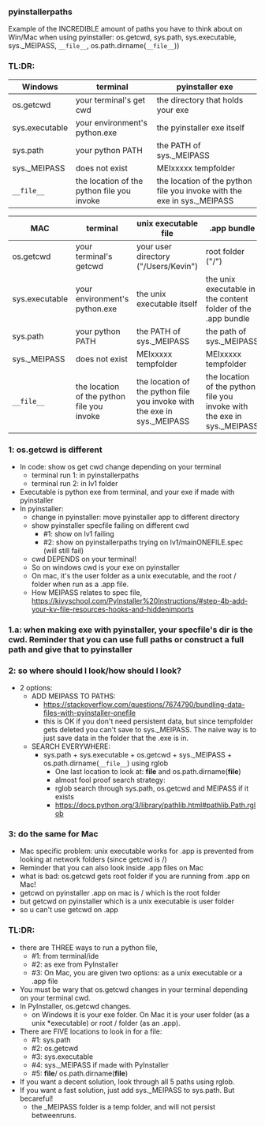 ### pyinstallerpaths
Example of the INCREDIBLE amount of paths you have to think about on Win/Mac when using pyinstaller: os.getcwd, sys.path, sys.executable, sys._MEIPASS, `__file__`, os.path.dirname(`__file__`)) 

### TL:DR:

| Windows        | terminal                                   | pyinstaller exe                                                         |
|----------------|--------------------------------------------|-------------------------------------------------------------------------|
| os.getcwd      | your terminal's get cwd                    | the directory that holds your exe                                       |
| sys.executable | your environment's python.exe              | the pyinstaller exe itself                                              |
| sys.path       | your python PATH                           | the PATH of sys._MEIPASS                                                |
| sys._MEIPASS   | does not exist                             | MEIxxxxx tempfolder                                                     |
| `__file__`     | the location of the python file you invoke | the location of the python file you invoke with the exe in sys._MEIPASS |

| MAC            | terminal                                   | unix executable file                                                    | .app bundle                                                             |
|----------------|--------------------------------------------|-------------------------------------------------------------------------|-------------------------------------------------------------------------|
| os.getcwd      | your terminal's getcwd                     | your user directory ("/Users/Kevin")                                    | root folder ("/")                                                       |
| sys.executable | your environment's python.exe              | the unix executable itself                                              | the unix executable in the content folder of the .app bundle            |
| sys.path       | your python PATH                           | the PATH of sys._MEIPASS                                                | the path of sys._MEIPASS                                                |
| sys._MEIPASS   | does not exist                             | MEIxxxxx tempfolder                                                     | MEIxxxxx tempfolder                                                     |
| `__file__`     | the location of the python file you invoke | the location of the python file you invoke with the exe in sys._MEIPASS | the location of the python file you invoke with the exe in sys._MEIPASS |

### 1: os.getcwd is different
* In code: show os get cwd change depending on your terminal
	* terminal run 1: in pyinstallerpaths
	* terminal run 2: in lv1 folder
* Executable is python exe from terminal, and your exe if made with pyinstaller
* In pyinstaller: 
	* change in pyinstaller: move pyinstaller app to different directory
	* show pyinstaller specfile failing on different cwd
		* #1: show on lv1 failing
		* #2: show on pyinstallerpaths trying on lv1/mainONEFILE.spec (will still fail)
	* cwd DEPENDS on your terminal!
	* So on windows cwd is your exe on pyinstaller
	* On mac, it's the user folder as a unix executable, and the root / folder when run as a .app file.
	* How MEIPASS relates to spec file, https://kivyschool.com/PyInstaller%20Instructions/#step-4b-add-your-kv-file-resources-hooks-and-hiddenimports
### 1.a: when making exe with pyinstaller, your specfile's dir is the cwd. Reminder that you can use full paths or construct a full path and give that to pyinstaller 

### 2: so where should I look/how should I look?
* 2 options:
	* ADD MEIPASS TO PATHS:
		* https://stackoverflow.com/questions/7674790/bundling-data-files-with-pyinstaller-onefile
		* this is OK if you don't need persistent data, but since tempfolder gets deleted you can't save to sys._MEIPASS. The naive way is to just save data in the folder that the .exe is in.
	* SEARCH EVERYWHERE:
		* sys.path + sys.executable + os.getcwd + sys._MEIPASS + os.path.dirname(`__file__`) using rglob
			* One last location to look at: __file__ and os.path.dirname(__file__)
			* almost fool proof search strategy: 
			* rglob search through sys.path, os.getcwd and MEIPASS if it exists
			* https://docs.python.org/3/library/pathlib.html#pathlib.Path.rglob

### 3: do the same for Mac
* Mac specific problem: unix executable works for .app is prevented from looking at network folders (since getcwd is /)
* Reminder that you can also look inside .app files on Mac
* what is bad: os.getcwd gets root folder if you are running from .app on Mac!
* getcwd on pyinstaller .app on mac is / which is the root folder
* but getcwd on pyinstaller which is a unix executable is user folder
* so u can't use getcwd on .app

### TL:DR:
* there are THREE ways to run a python file, 
	* #1: from terminal/ide
	* #2: as exe from PyInstaller
	* #3: On Mac, you are given two options: as a unix executable or a .app file
* You must be wary that os.getcwd changes in your terminal depending on your terminal cwd.
* In PyInstaller, os.getcwd changes.
	* on Windows it is your exe folder. On Mac it is your user folder (as a unix *executable) or root / folder (as an .app).
* There are FIVE locations to look in for a file:
	* #1: sys.path 
	* #2: os.getcwd
	* #3: sys.executable
	* #4: sys._MEIPASS if made with PyInstaller
	* #5: __file__/ os.path.dirname(__file__)
* If you want a decent solution, look through all 5 paths using rglob. 
* If you want a fast solution, just add sys._MEIPASS to sys.path. But becareful!
	* the _MEIPASS folder is a temp folder, and will not persist betweenruns.
